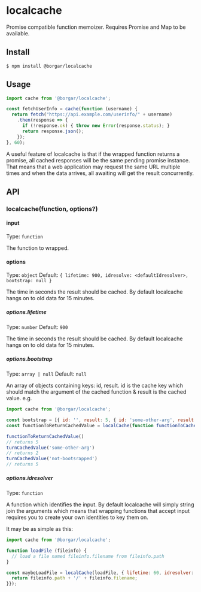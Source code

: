 # localcache

Promise compatible function memoizer. Requires Promise and Map to be available.


## Install

```
$ npm install @borgar/localcache
```


## Usage

```js
import cache from '@borgar/localcache';

const fetchUserInfo = cache(function (username) {
  return fetch("https://api.example.com/userinfo/" + username)
    .then(response => {
      if (!response.ok) { throw new Error(response.status); }
      return response.json();
    });
}, 60);
```

A useful feature of localcache is that if the wrapped function returns a promise, all cached responses will be the same pending promise instance. That means that a web application may request the same URL multiple times and when the data arrives, all awaiting will get the result concurrently.


## API

### localcache(function, options?)

#### input

Type: `function`

The function to wrapped.

#### options

Type: `object`
Default: `{ lifetime: 900, idresolve: <defaultIdresolver>, bootstrap: null }`

The time in seconds the result should be cached. By default localcache hangs on to old data for 15 minutes.


##### options.lifetime

Type: `number`
Default: `900`

The time in seconds the result should be cached. By default localcache hangs on to old data for 15 minutes.


##### options.bootstrap

Type: `array | null`
Default: `null`

An array of objects containing keys: id, result.  id is the cache key which should match the argument of the cached function & result is the cached value. e.g.

```js
import cache from '@borgar/localcache';

const bootstrap = [{ id: '', result: 5, { id: 'some-other-arg', result: 2} ]
const functionToReturnCachedValue = localCache(function functionToCache (arg) { return 5 }, { bootstrap });

functionToReturnCachedValue()
// returns 5
turnCachedValue('some-other-arg')
// returns 2
turnCachedValue('not-bootsrapped')
// returns 5
```

##### options.idresolver

Type: `function`

A function which identifies the input. By default localcache will simply string join the arguments which means that wrapping functions that accept input requires you to create your own identities to key them on.

It may be as simple as this:

```js
import cache from '@borgar/localcache';

function loadFile (fileinfo) {
  // load a file named fileinfo.filename from fileinfo.path
}

const maybeLoadFile = localCache(loadFile, { lifetime: 60, idresolver: fileinfo => {
  return fileinfo.path + '/' + fileinfo.filename;
}});
```

